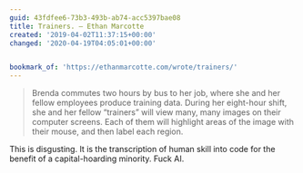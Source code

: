 ```yaml
---
guid: 43fdfee6-73b3-493b-ab74-acc5397bae08
title: Trainers. — Ethan Marcotte
created: '2019-04-02T11:37:15+00:00'
changed: '2020-04-19T04:05:01+00:00'


bookmark_of: 'https://ethanmarcotte.com/wrote/trainers/'
---
```


> Brenda commutes two hours by bus to her job, where she and her fellow employees produce training data. During her eight-hour shift, she and her fellow “trainers” will view many, many images on their computer screens. Each of them will highlight areas of the image with their mouse, and then label each region. 

This is disgusting. It is the transcription of human skill into code for the benefit of a capital-hoarding minority.   Fuck AI. 
